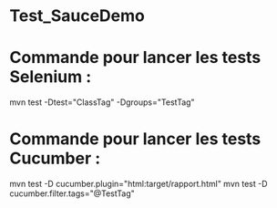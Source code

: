 # Test_SauceDemo

# Commande pour lancer les tests Selenium : 
mvn test -Dtest="ClassTag" -Dgroups="TestTag"

# Commande pour lancer les tests Cucumber :
mvn test -D cucumber.plugin="html:target/rapport.html" 
mvn test -D cucumber.filter.tags="@TestTag"

